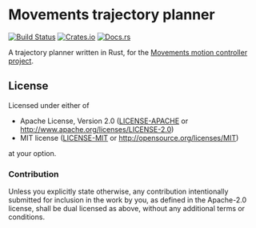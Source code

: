 # Movements trajectory planner

[![Build Status](https://circleci.com/gh/movements-rs/trajectory-planner/tree/master.svg?style=shield)](https://circleci.com/gh/movements-rs/trajectory-planner/tree/master)
[![Crates.io](https://img.shields.io/crates/v/trajectory-planner.svg)](https://crates.io/crates/trajectory-planner)
[![Docs.rs](https://docs.rs/trajectory-planner/badge.svg)](https://docs.rs/trajectory-planner)

A trajectory planner written in Rust, for the
[Movements motion controller project](https://github.com/movements-rs).

## License

Licensed under either of

- Apache License, Version 2.0 ([LICENSE-APACHE](LICENSE-APACHE) or
  http://www.apache.org/licenses/LICENSE-2.0)
- MIT license ([LICENSE-MIT](LICENSE-MIT) or http://opensource.org/licenses/MIT)

at your option.

### Contribution

Unless you explicitly state otherwise, any contribution intentionally submitted for inclusion in the
work by you, as defined in the Apache-2.0 license, shall be dual licensed as above, without any
additional terms or conditions.
